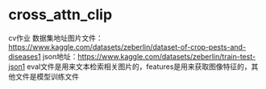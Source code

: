 # cross_attn_clip
cv作业
数据集地址图片文件：https://www.kaggle.com/datasets/zeberlin/dataset-of-crop-pests-and-diseases1
json地址：https://www.kaggle.com/datasets/zeberlin/train-test-json1
eval文件是用来文本检索相关图片的，features是用来获取图像特征的，其他文件是模型训练文件
